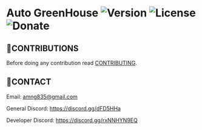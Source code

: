 # Auto GreenHouse ![Version](https://img.shields.io/badge/Version-v0.0.1-orange?style=flat-square&url=https://github.com/DEADSEC-SECURITY/AutoGreenHouse) ![License](https://img.shields.io/badge/License-MIT-red?style=flat-square) ![Donate](https://img.shields.io/badge/Donate-Crypto-yellow?style=flat-square)

## 📝CONTRIBUTIONS

Before doing any contribution read <a href="https://github.com/DEADSEC-SECURITY/CODEX/blob/master/CONTRIBUTING.md">CONTRIBUTING</a>.

## 📧CONTACT

Email: amng835@gmail.com

General Discord: https://discord.gg/dFD5HHa

Developer Discord: https://discord.gg/rxNNHYN9EQ
